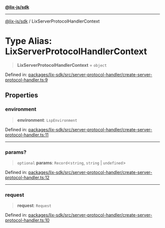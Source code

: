 [**@lix-js/sdk**](../README.md)

***

[@lix-js/sdk](../README.md) / LixServerProtocolHandlerContext

# Type Alias: LixServerProtocolHandlerContext

> **LixServerProtocolHandlerContext** = `object`

Defined in: [packages/lix-sdk/src/server-protocol-handler/create-server-protocol-handler.ts:9](https://github.com/opral/monorepo/blob/3025726c2bce8185b41ef0b1b2f7cc069ebcf2b0/packages/lix-sdk/src/server-protocol-handler/create-server-protocol-handler.ts#L9)

## Properties

### environment

> **environment**: `LspEnvironment`

Defined in: [packages/lix-sdk/src/server-protocol-handler/create-server-protocol-handler.ts:11](https://github.com/opral/monorepo/blob/3025726c2bce8185b41ef0b1b2f7cc069ebcf2b0/packages/lix-sdk/src/server-protocol-handler/create-server-protocol-handler.ts#L11)

***

### params?

> `optional` **params**: `Record`\<`string`, `string` \| `undefined`\>

Defined in: [packages/lix-sdk/src/server-protocol-handler/create-server-protocol-handler.ts:12](https://github.com/opral/monorepo/blob/3025726c2bce8185b41ef0b1b2f7cc069ebcf2b0/packages/lix-sdk/src/server-protocol-handler/create-server-protocol-handler.ts#L12)

***

### request

> **request**: `Request`

Defined in: [packages/lix-sdk/src/server-protocol-handler/create-server-protocol-handler.ts:10](https://github.com/opral/monorepo/blob/3025726c2bce8185b41ef0b1b2f7cc069ebcf2b0/packages/lix-sdk/src/server-protocol-handler/create-server-protocol-handler.ts#L10)
